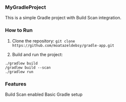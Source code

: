 ### MyGradleProject

This is a simple Gradle project with Build Scan integration.

### How to Run

1. Clone the repository:
   ``` git clone https://github.com/moatazeldebsy/gradle-app.git ```

2. Build and run the project:

```
./gradlew build 
/gradlew build --scan
./gradlew run 
```

### Features
Build Scan enabled
Basic Gradle setup